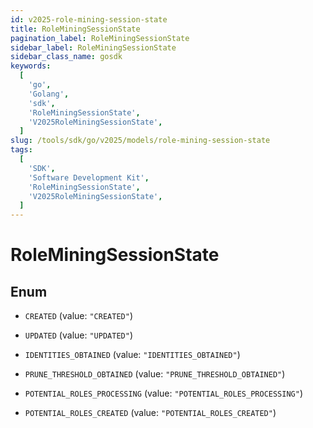 ```yaml
---
id: v2025-role-mining-session-state
title: RoleMiningSessionState
pagination_label: RoleMiningSessionState
sidebar_label: RoleMiningSessionState
sidebar_class_name: gosdk
keywords:
  [
    'go',
    'Golang',
    'sdk',
    'RoleMiningSessionState',
    'V2025RoleMiningSessionState',
  ]
slug: /tools/sdk/go/v2025/models/role-mining-session-state
tags:
  [
    'SDK',
    'Software Development Kit',
    'RoleMiningSessionState',
    'V2025RoleMiningSessionState',
  ]
---
```


# RoleMiningSessionState

## Enum

- `CREATED` (value: `"CREATED"`)

- `UPDATED` (value: `"UPDATED"`)

- `IDENTITIES_OBTAINED` (value: `"IDENTITIES_OBTAINED"`)

- `PRUNE_THRESHOLD_OBTAINED` (value: `"PRUNE_THRESHOLD_OBTAINED"`)

- `POTENTIAL_ROLES_PROCESSING` (value: `"POTENTIAL_ROLES_PROCESSING"`)

- `POTENTIAL_ROLES_CREATED` (value: `"POTENTIAL_ROLES_CREATED"`)
